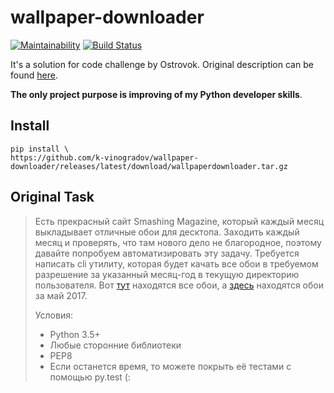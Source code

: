 # wallpaper-downloader

[![Maintainability](https://api.codeclimate.com/v1/badges/d7bb3b13b6513d6d40e8/maintainability)](https://codeclimate.com/github/k-vinogradov/wallpaper-downloader/maintainability)
[![Build Status](https://travis-ci.org/k-vinogradov/wallpaper-downloader.svg?branch=master)](https://travis-ci.org/k-vinogradov/wallpaper-downloader)

It's a solution for code challenge by Ostrovok. Original description can be found [here](https://github.com/ostrovok-team/code-challenge/tree/master/python).

**The only project purpose is improving of my Python developer skills**.

## Install

    pip install \
    https://github.com/k-vinogradov/wallpaper-downloader/releases/latest/download/wallpaperdownloader.tar.gz

## Original Task

> Есть прекрасный сайт Smashing Magazine, который каждый месяц выкладывает отличные обои для десктопа. Заходить каждый месяц и проверять, что там нового дело не благородное, поэтому давайте попробуем автоматизировать эту задачу.
Требуется написать cli утилиту, которая будет качать все обои в требуемом разрешение за указанный месяц-год в текущую директорию пользователя. Вот [тут](https://www.smashingmagazine.com/tag/wallpapers/) находятся все обои, а [здесь](https://www.smashingmagazine.com/2017/04/desktop-wallpaper-calendars-may-2017/) находятся обои за май 2017.
> 
> Условия:
> * Python 3.5+
> * Любые сторонние библиотеки
> * PEP8
> * Если останется время, то можете покрыть её тестами с помощью py.test (:

